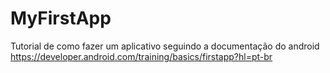 # MyFirstApp
Tutorial de como fazer um aplicativo seguindo a documentação do android https://developer.android.com/training/basics/firstapp?hl=pt-br
